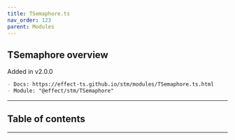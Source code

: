 ```yaml
---
title: TSemaphore.ts
nav_order: 123
parent: Modules
---
```


## TSemaphore overview

Added in v2.0.0

```md
- Docs: https://effect-ts.github.io/stm/modules/TSemaphore.ts.html
- Module: "@effect/stm/TSemaphore"
```

---

<h2 class="text-delta">Table of contents</h2>

---
